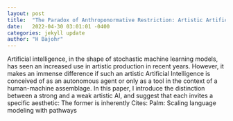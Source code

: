 ```yaml
---
layout: post
title:  "The Paradox of Anthroponormative Restriction: Artistic Artificial Intelligence and Literary Writing"
date:   2022-04-30 03:01:01 -0400
categories: jekyll update
author: "H Bajohr"
---
```

Artificial intelligence, in the shape of stochastic machine learning models, has seen an increased use in artistic production in recent years. However, it makes an immense difference if such an  artistic Artificial Intelligence is conceived of as an autonomous agent or only as a tool in the context of a human-machine assemblage. In this paper, I introduce the distinction between a strong and a weak artistic AI, and suggest that each invites a specific aesthetic: The former is inherently Cites: Palm: Scaling language modeling with pathways